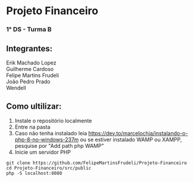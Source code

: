 # Projeto Financeiro

### 1° DS - Turma B

## Integrantes:
Erik Machado Lopez <br/>
Guilherme Cardoso <br/> 
Felipe Martins Frudeli <br/>
João Pedro Prado <br/>
Wendell <br/>


## Como ultilizar:

1. Instale o repositório localmente
2. Entre na pasta
3. Caso não tenha instalado leia  https://dev.to/marcelochia/instalando-o-php-8-no-windows-237m
ou se estiver instalado WAMP ou XAMPP, pesquise por "Add path php WAMP"
4. Inicie um servidor PHP

```
git clone https://github.com/FelipeMartinsFrudeli/Projeto-Financeiro
cd Projeto-Financeiro/src/public
php -S localhost:8080
```
